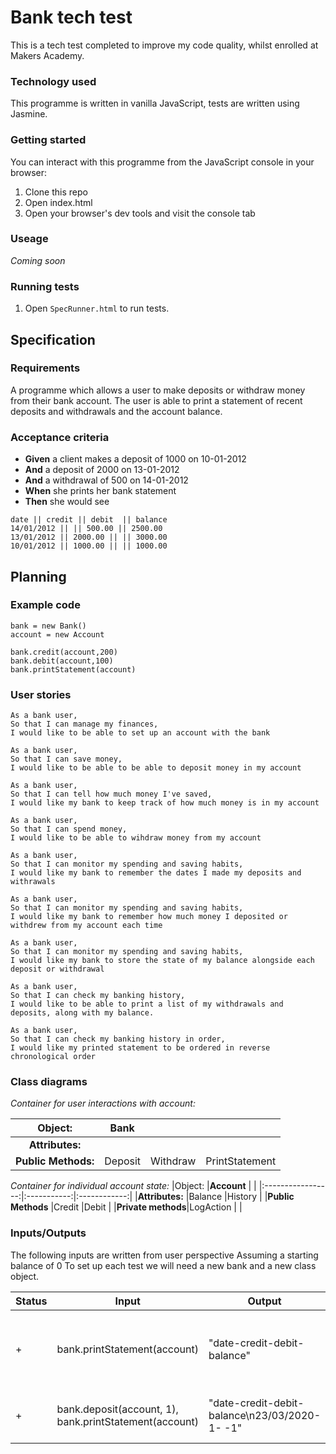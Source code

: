 # Bank tech test

This is a tech test completed to improve my code quality, whilst enrolled at Makers Academy. 

### Technology used

This programme is written in vanilla JavaScript, tests are written using Jasmine.

### Getting started

You can interact with this programme from the JavaScript console in your browser:

1. Clone this repo
2. Open index.html
3. Open your browser's dev tools and visit the console tab

### Useage

*Coming soon*

### Running tests

1. Open `SpecRunner.html` to run tests.

## Specification

### Requirements

A programme which allows a user to make deposits or withdraw money from their bank account. The user is able to print a statement of recent deposits and withdrawals and the account balance.

### Acceptance criteria

- **Given** a client makes a deposit of 1000 on 10-01-2012
- **And** a deposit of 2000 on 13-01-2012
- **And** a withdrawal of 500 on 14-01-2012
- **When** she prints her bank statement
- **Then** she would see

```
date || credit || debit  || balance
14/01/2012 || || 500.00 || 2500.00
13/01/2012 || 2000.00 || || 3000.00
10/01/2012 || 1000.00 || || 1000.00
```

## Planning

### Example code
```
bank = new Bank()
account = new Account

bank.credit(account,200)
bank.debit(account,100)
bank.printStatement(account)
```

### User stories
```
As a bank user, 
So that I can manage my finances,
I would like to be able to set up an account with the bank

As a bank user, 
So that I can save money, 
I would like to be able to be able to deposit money in my account

As a bank user, 
So that I can tell how much money I've saved,
I would like my bank to keep track of how much money is in my account

As a bank user,
So that I can spend money,
I would like to be able to wihdraw money from my account

As a bank user,
So that I can monitor my spending and saving habits,
I would like my bank to remember the dates I made my deposits and withrawals

As a bank user,
So that I can monitor my spending and saving habits,
I would like my bank to remember how much money I deposited or withdrew from my account each time

As a bank user,
So that I can monitor my spending and saving habits, 
I would like my bank to store the state of my balance alongside each deposit or withdrawal

As a bank user,
So that I can check my banking history, 
I would like to be able to print a list of my withdrawals and deposits, along with my balance.

As a bank user,
So that I can check my banking history in order,
I would like my printed statement to be ordered in reverse chronological order
```

### Class diagrams

*Container for user interactions with account:*

| Object:           |**Bank**      |        |              |
|:-----------------:|:------------:|:------:|:------------:|
|**Attributes:**    |              |        |              |
|**Public Methods:**|Deposit       |Withdraw|PrintStatement|

*Container for individual account state:*
|Object:            |**Account**  |              |
|:-----------------:|:-----------:|:------------:|
|**Attributes:**    |Balance      |History       |
|**Public Methods** |Credit       |Debit         |
|**Private methods**|LogAction    |              |

### Inputs/Outputs

The following inputs are written from user perspective
Assuming a starting balance of 0
To set up each test we will need a new bank and a new class object.

|Status|Input                       |Output                     |Scenario                                      |
|------|----------------------------|---------------------------|----------------------------------------------|
|+     |bank.printStatement(account)|"date-credit-debit-balance"|bank prints a blank statement on a new account| 
|+     |bank.deposit(account, 1), bank.printStatement(account)|"date-credit-debit-balance\n23/03/2020-1- -1"|user deposits £1 in account                   |





